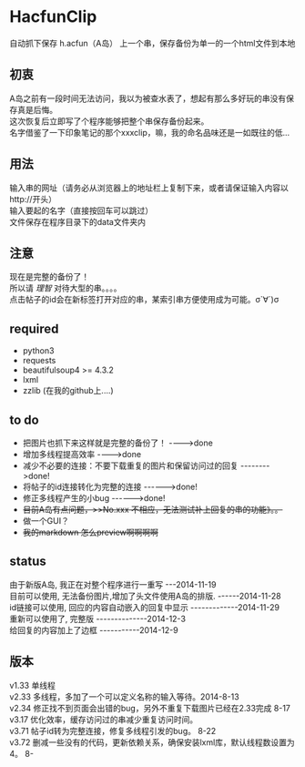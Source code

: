 
HacfunClip
================

自动抓下保存 h.acfun（A岛） 上一个串，保存备份为单一的一个html文件到本地

初衷
----
A岛之前有一段时间无法访问，我以为被查水表了，想起有那么多好玩的串没有保存真是后悔。  
这次恢复后立即写了个程序能够把整个串保存备份起来。  
名字借鉴了一下印象笔记的那个xxxclip，嘛，我的命名品味还是一如既往的低...  


用法
------
 输入串的网址（请务必从浏览器上的地址栏上复制下来，或者请保证输入内容以http://开头）  
 输入要起的名字（直接按回车可以跳过）  
 文件保存在程序目录下的data文件夹内  
 


注意
-----
现在是完整的备份了！  
所以请 *理智* 对待大型的串。。。。  
点击帖子的id会在新标签打开对应的串，某索引串方便使用成为可能。σ`∀´)σ  

required
--------
- python3
- requests
- beautifulsoup4 >= 4.3.2
- lxml
- zzlib (在我的github上....)

to do
------
- 把图片也抓下来这样就是完整的备份了！            ---->done
- 增加多线程提高效率                            ---->done
- 减少不必要的连接：不要下载重复的图片和保留访问过的回复 -------->done!
- 将帖子的id连接转化为完整的连接  ------>done!
- 修正多线程产生的小bug  ------>done!
- ~~目前A岛有点问题，>>No.xxx 不相应，无法测试补上回复的串的功能》。。~~
- 做一个GUI？
- ~~我的markdown 怎么preview啊啊啊啊~~


status
----------------
由于新版A岛, 我正在对整个程序进行一重写 ---2014-11-19  
目前可以使用, 无法备份图片,增加了头文件使用A岛的排版. ------2014-11-28   
id链接可以使用, 回应的内容自动嵌入的回复中显示  -------------2014-11-29   
重新可以使用了, 完整版 --------------2014-12-3   
给回复的内容加上了边框 -----------2014-12-9

版本
-----
v1.33 单线程   
v2.33 多线程，多加了一个可以定义名称的输入等待。2014-8-13  
v2.34 修正找不到页面会出错的bug，另外不重复下载图片已经在2.33完成 8-17  
v3.17 优化效率，缓存访问过的串减少重复访问时间。  
v3.71 帖子id转为完整连接，修复多线程引发的bug。  8-22  
v3.72 删减一些没有的代码，更新依赖关系，确保安装lxml库，默认线程数设置为4。   8-

